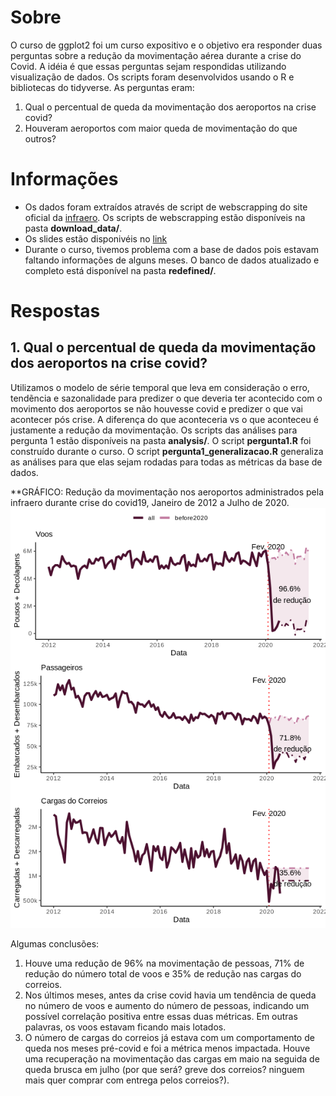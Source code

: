 # Sobre

O curso de ggplot2 foi um curso expositivo e o objetivo era responder duas perguntas sobre a redução da movimentação aérea durante a crise do Covid. A idéia é que essas perguntas sejam respondidas utilizando visualização de dados. Os scripts foram desenvolvidos usando o R e bibliotecas do tidyverse. As perguntas eram: 
1. Qual o percentual de queda da movimentação dos aeroportos na crise covid?
2. Houveram aeroportos com maior queda de movimentação do que outros?

# Informações

- Os dados foram extraídos através de script de webscrapping do site oficial da [infraero](). Os scripts de webscrapping estão disponíveis na pasta **download_data/**. 
- Os slides estão disponivéis no [link](https://docs.google.com/presentation/d/1QL9epxVU3Gu12i14IPLTQ3_enEF9NPpzoUxZREL6d_g/edit#slide=id.g4c68a97855_1_104)
- Durante o curso, tivemos problema com a base de dados pois estavam faltando informações de alguns meses. O banco de dados atualizado e completo está disponível na pasta **redefined/**.

# Respostas

## 1. Qual o percentual de queda da movimentação dos aeroportos na crise covid?

Utilizamos o modelo de série temporal que leva em consideração o erro, tendẽncia e sazonalidade para predizer o que deveria ter acontecido com o movimento dos aeroportos se não houvesse covid e predizer o que vai acontecer pós crise. A diferença do que aconteceria vs o que aconteceu é justamente a redução da movimentação.
Os scripts das análises para pergunta 1 estão disponíveis na pasta **analysis/**. O script **pergunta1.R** foi construído durante o curso. O script **pergunta1_generalizacao.R** generaliza as análises para que elas sejam rodadas para todas as métricas da base de dados.

**GRÁFICO: Redução da movimentação nos aeroportos administrados pela infraero durante crise do covid19, Janeiro de 2012 a Julho de 2020.
![plot1](analysis/pergunta1.png)

Algumas conclusões:
1. Houve uma redução de 96% na movimentação de pessoas, 71% de redução do número total de voos e 35% de redução nas cargas do correios.
2. Nos últimos meses, antes da crise covid havia um tendência de queda no número de voos e aumento do número de pessoas, indicando um possível correlação positiva entre essas duas métricas. Em outras palavras, os voos estavam ficando mais lotados.
3. O número de cargas do correios já estava com um comportamento de queda nos meses pré-covid e foi a métrica menos impactada. Houve uma recuperação na movimentação das cargas em maio na seguida de queda brusca em julho (por que será? greve dos correios? ninguem mais quer comprar com entrega pelos correios?).
